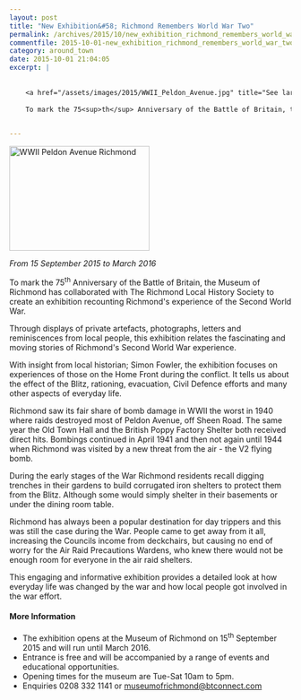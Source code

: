 ```yaml
---
layout: post
title: "New Exhibition&#58; Richmond Remembers World War Two"
permalink: /archives/2015/10/new_exhibition_richmond_remembers_world_war_two.html
commentfile: 2015-10-01-new_exhibition_richmond_remembers_world_war_two
category: around_town
date: 2015-10-01 21:04:05
excerpt: |
    
    
    <a href="/assets/images/2015/WWII_Peldon_Avenue.jpg" title="See larger version of - WWII Peldon Avenue Richmond"><img src="/assets/images/2015/WWII_Peldon_Avenue_thumb.jpg" width="150" height="112" alt="WWII Peldon Avenue Richmond" class="photo right" /></a>
    
    To mark the 75<sup>th</sup> Anniversary of the Battle of Britain, the Museum of Richmond has collaborated with The Richmond Local History Society to create an exhibition recounting Richmond's experience of the Second World War.
    

---
```


<a href="/assets/images/2015/WWII_Peldon_Avenue.jpg" title="See larger version of - WWII Peldon Avenue Richmond"><img src="/assets/images/2015/WWII_Peldon_Avenue_thumb.jpg" width="250" height="187" alt="WWII Peldon Avenue Richmond" class="photo right" /></a>

*From 15 September 2015 to March 2016*

To mark the 75<sup>th</sup> Anniversary of the Battle of Britain, the Museum of Richmond has collaborated with The Richmond Local History Society to create an exhibition recounting Richmond's experience of the Second World War.

Through displays of private artefacts, photographs, letters and reminiscences from local people, this exhibition relates the fascinating and moving stories of Richmond's Second World War experience.

With insight from local historian; Simon Fowler, the exhibition focuses on experiences of those on the Home Front during the conflict. It tells us about the effect of the Blitz, rationing, evacuation, Civil Defence efforts and many other aspects of everyday life.

Richmond saw its fair share of bomb damage in WWII the worst in 1940 where raids destroyed most of Peldon Avenue, off Sheen Road. The same year the Old Town Hall and the British Poppy Factory Shelter both received direct hits. Bombings continued in April 1941 and then not again until 1944 when Richmond was visited by a new threat from the air - the V2 flying bomb.

During the early stages of the War Richmond residents recall digging trenches in their gardens to build corrugated iron shelters to protect them from the Blitz. Although some would simply shelter in their basements or under the dining room table.

Richmond has always been a popular destination for day trippers and this was still the case during the War. People came to get away from it all, increasing the Councils income from deckchairs, but causing no end of worry for the Air Raid Precautions Wardens, who knew there would not be enough room for everyone in the air raid shelters.

This engaging and informative exhibition provides a detailed look at how everyday life was changed by the war and how local people got involved in the war effort.

#### More Information

-   The exhibition opens at the Museum of Richmond on 15<sup>th</sup> September 2015 and will run until March 2016.
-   Entrance is free and will be accompanied by a range of events and educational opportunities.
-   Opening times for the museum are Tue-Sat 10am to 5pm.
-   Enquiries 0208 332 1141 or <museumofrichmond@btconnect.com>
